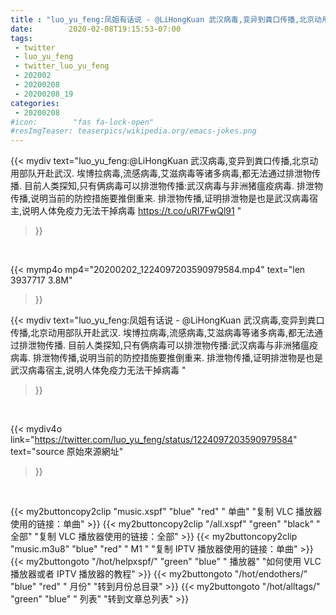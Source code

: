```yaml
---
title : "luo_yu_feng:凤姐有话说 - @LiHongKuan 武汉病毒,变异到粪口传播,北京动用部队开赴武汉. 埃博拉病毒,流感病毒,艾滋病毒等诸多病毒,都无法通过排泄物传播. 目前人类探知,只有俩病毒可以排泄物传播:武汉病毒与非洲猪瘟疫病毒.  排泄物传播,说明当前的防控措施要推倒重来. 排泄物传播,证明排泄物是也是武汉病毒宿主,说明人体免疫力无法干掉病毒 "
date:        2020-02-08T19:15:53-07:00
tags:
 - twitter
 - luo_yu_feng
 - twitter_luo_yu_feng
 - 202002
 - 20200208
 - 20200208_19
categories:
 - 20200208
#icon:        "fas fa-lock-open"
#resImgTeaser: teaserpics/wikipedia.org/emacs-jokes.png
---
```


{{< mydiv text="luo_yu_feng:@LiHongKuan 武汉病毒,变异到粪口传播,北京动用部队开赴武汉. 埃博拉病毒,流感病毒,艾滋病毒等诸多病毒,都无法通过排泄物传播. 目前人类探知,只有俩病毒可以排泄物传播:武汉病毒与非洲猪瘟疫病毒.  排泄物传播,说明当前的防控措施要推倒重来. 排泄物传播,证明排泄物是也是武汉病毒宿主,说明人体免疫力无法干掉病毒 https://t.co/uRI7FwQl91 "
>}}
<br>


{{< mymp4o mp4="20200202_1224097203590979584.mp4"
text="len 3937717    3.8M"
>}}


{{< mydiv text="luo_yu_feng:凤姐有话说 - @LiHongKuan 武汉病毒,变异到粪口传播,北京动用部队开赴武汉. 埃博拉病毒,流感病毒,艾滋病毒等诸多病毒,都无法通过排泄物传播. 目前人类探知,只有俩病毒可以排泄物传播:武汉病毒与非洲猪瘟疫病毒.  排泄物传播,说明当前的防控措施要推倒重来. 排泄物传播,证明排泄物是也是武汉病毒宿主,说明人体免疫力无法干掉病毒 "
>}}
<br>

{{< mydiv4o link="https://twitter.com/luo_yu_feng/status/1224097203590979584"
text="source 原始來源網址"
>}}


<br>



{{< my2buttoncopy2clip "music.xspf"        "blue"   "red"    " 单曲"  "复制 VLC 播放器使用的链接：单曲" >}} {{< my2buttoncopy2clip "/all.xspf"         "green"  "black"  " 全部"  "复制 VLC 播放器使用的链接：全部" >}} {{< my2buttoncopy2clip "music.m3u8"        "blue"   "red"    " M1 "    "复制 IPTV 播放器使用的链接：单曲" >}} {{< my2buttongoto      "/hot/helpxspf/"    "green"  "blue"   " 播放器" "如何使用 VLC 播放器或者 IPTV 播放器的教程" >}} {{< my2buttongoto      "/hot/endothers/"   "blue"   "red"    " 月份"   "转到月份总目录" >}} {{< my2buttongoto      "/hot/alltags/"     "green"  "blue"   " 列表"   "转到文章总列表" >}} 
